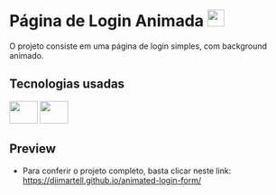 # Página de Login Animada <img height="30" width="30" src="https://cdn-icons-png.flaticon.com/512/6681/6681204.png" />


O projeto consiste em uma página de login simples, com background animado.


## Tecnologias usadas

<img height="40" width="50" src="https://cdn.jsdelivr.net/gh/devicons/devicon/icons/html5/html5-original.svg" /> <img height="40" width="50" src="https://cdn.jsdelivr.net/gh/devicons/devicon/icons/css3/css3-original.svg" />


## Preview


- Para conferir o projeto completo, basta clicar neste link: https://diimartell.github.io/animated-login-form/




